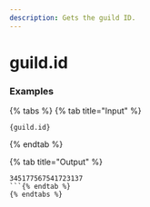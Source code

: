 ```yaml
---
description: Gets the guild ID.
---
```


# guild.id

### Examples

{% tabs %}
{% tab title="Input" %}
```text
{guild.id}
```
{% endtab %}

{% tab title="Output" %}
```text
345177567541723137
```{% endtab %}
{% endtabs %}